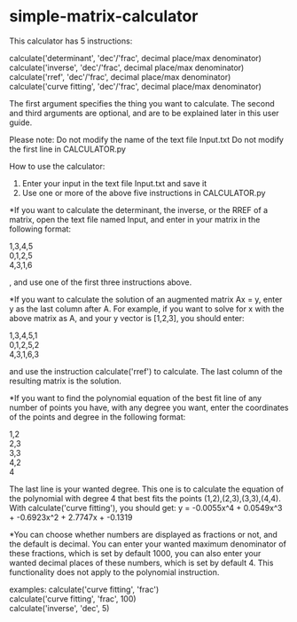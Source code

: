 # simple-matrix-calculator


This calculator has 5 instructions:

calculate('determinant', 'dec'/'frac', decimal place/max denominator)<br />
calculate('inverse', 'dec'/'frac', decimal place/max denominator)<br />
calculate('rref', 'dec'/'frac', decimal place/max denominator)<br />
calculate('curve fitting', 'dec'/'frac', decimal place/max 
denominator)

The first argument specifies the thing you want to calculate.
The second and third arguments are optional, and are to be
explained later in this user guide.

Please note:
Do not modify the name of the text file Input.txt
Do not modify the first line in CALCULATOR.py

How to use the calculator:
1. Enter your input in the text file Input.txt and save it
2. Use one or more of the above five instructions in CALCULATOR.py

*If you want to calculate the determinant, the inverse, or the 
RREF of a matrix, open the text file named Input, and enter in
your matrix in the following format:

1,3,4,5<br />
0,1,2,5<br />
4,3,1,6<br />

, and use one of the first three instructions above.

*If you want to calculate the solution of an augmented matrix
Ax = y, enter y as the last column after A.
For example, if you want to solve for x with the above matrix
as A, and your y vector is [1,2,3], you should enter:

1,3,4,5,1<br />
0,1,2,5,2<br />
4,3,1,6,3<br />

and use the instruction calculate('rref') to calculate.
The last column of the resulting matrix is the solution.

*If you want to find the polynomial equation of the best fit line
of any number of points you have, with any degree you want, 
enter the coordinates of the points and degree in the 
following format:

1,2<br />
2,3<br />
3,3<br />
4,2<br />
4

The last line is your wanted degree.
This one is to calculate the equation of the polynomial with 
degree 4 that best fits the points (1,2),(2,3),(3,3),(4,4).
With calculate('curve fitting'), you should get:
y = -0.0055x^4 + 0.0549x^3 + -0.6923x^2 + 2.7747x + -0.1319

*You can choose whether numbers are displayed as fractions
or not, and the default is decimal. You can enter your
wanted maximum denominator of these fractions, which is set by 
default 1000, you can also enter your wanted decimal places of
these numbers, which is set by default 4.
This functionality does not apply to the polynomial instruction.

examples:
calculate('curve fitting', 'frac')<br />
calculate('curve fitting', 'frac', 100)<br />
calculate('inverse', 'dec', 5)
